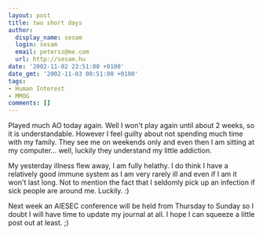 ```yaml
---
layout: post
title: two short days
author:
  display_name: sesam
  login: sesam
  email: petersz@me.com
  url: http://sesam.hu
date: '2002-11-02 23:51:00 +0100'
date_gmt: '2002-11-03 00:51:00 +0100'
tags:
- Human Interest
- MMOG
comments: []
---
```


Played much AO today again. Well I won't play again until about 2 weeks, so it is understandable. However I feel guilty about not spending much time with my family. They see me on weekends only and even then I am sitting at my computer... well, luckily they understand my little addiction.

My yesterday illness flew away, I am fully helathy. I do think I have a relatively good immune system as I am very rarely ill and even if I am it won't last long. Not to mention the fact that I seldomly pick up an infection if sick people are around me. Luckily. :)

Next week an AIESEC conference will be held from Thursday to Sunday so I doubt I will have time to update my journal at all. I hope I can squeeze a little post out at least. ;)

